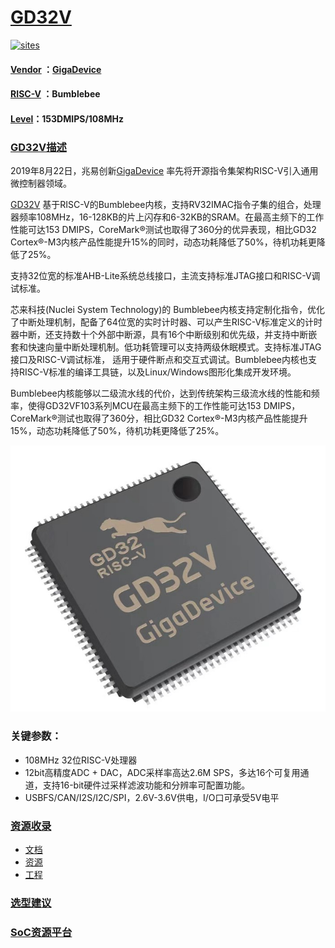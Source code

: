 ﻿# [GD32V](https://github.com/sochub/GD32V) 

[![sites](http://182.61.61.133/link/resources/docs.png)](https://stop.stops.top) 

#### [Vendor](https://github.com/sochub/Vendor) ：[GigaDevice](https://github.com/sochub/GigaDevice)
#### [RISC-V](https://github.com/sochub/RISC-V) ：Bumblebee 
#### [Level](https://github.com/sochub/Level)：153DMIPS/108MHz

### [GD32V描述](https://github.com/sochub/GD32V/wiki) 

2019年8月22日，兆易创新[GigaDevice](https://github.com/sochub/GigaDevice) 率先将开源指令集架构RISC-V引入通用微控制器领域。

[GD32V](https://github.com/sochub/GD32V) 基于RISC-V的Bumblebee内核，支持RV32IMAC指令子集的组合，处理器频率108MHz，16-128KB的片上闪存和6-32KB的SRAM。在最高主频下的工作性能可达153 DMIPS，CoreMark®测试也取得了360分的优异表现，相比GD32 Cortex®-M3内核产品性能提升15%的同时，动态功耗降低了50%，待机功耗更降低了25%。

支持32位宽的标准AHB-Lite系统总线接口，主流支持标准JTAG接口和RISC-V调试标准。

芯来科技(Nuclei System Technology)的 Bumblebee内核支持定制化指令，优化了中断处理机制，配备了64位宽的实时计时器、可以产生RISC-V标准定义的计时器中断，还支持数十个外部中断源，具有16个中断级别和优先级，并支持中断嵌套和快速向量中断处理机制。低功耗管理可以支持两级休眠模式。支持标准JTAG接口及RISC-V调试标准， 适用于硬件断点和交互式调试。Bumblebee内核也支持RISC-V标准的编译工具链，以及Linux/Windows图形化集成开发环境。

Bumblebee内核能够以二级流水线的代价，达到传统架构三级流水线的性能和频率，使得GD32VF103系列MCU在最高主频下的工作性能可达153 DMIPS，CoreMark®测试也取得了360分，相比GD32 Cortex®-M3内核产品性能提升15%，动态功耗降低了50%，待机功耗更降低了25%。


[![sites](docs/GD32V.jpg)](http://www.qitas.cn)

### 关键参数：

* 108MHz 32位RISC-V处理器
* 12bit高精度ADC + DAC，ADC采样率高达2.6M SPS，多达16个可复用通道，支持16-bit硬件过采样滤波功能和分辨率可配置功能。
* USBFS/CAN/I2S/I2C/SPI，2.6V-3.6V供电，I/O口可承受5V电平

### [资源收录](https://github.com/sochub/GD32V)

* [文档](docs/) 
* [资源](src/) 
* [工程](project/) 

### [选型建议](https://github.com/sochub/GD32V)



###  [SoC资源平台](http://www.qitas.cn)   
